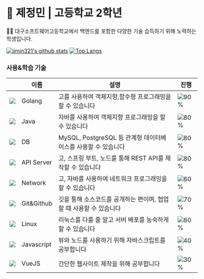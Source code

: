 # 🚀 제정민 | 고등학교 2학년
<p>👨‍🎓 대구소프트웨어고등학교에서 백엔드를 포함한 다양한 기술 습득하기 위해 노력하는 학생입니다.</p>

[![jjmin321's github stats](https://github-readme-stats.vercel.app/api?username=jjmin321&show_icons=true&hide_border=true&count_private=true)](https://github.com/jjmin321)
[![Top Langs](https://github-readme-stats.vercel.app/api/top-langs/?username=jjmin321&hide=r,jupyter%20notebook,python,c%23)](https://github.com/anuraghazra/github-readme-stats)

### 사용&학습 기술  

||이름|설명|진행|
|---|---|---|---|
|![](https://img.icons8.com/color/24/000000/golang.png)|Golang|고를 사용하여 객체지향,함수형 프로그래밍을 할 수 있습니다|![90%](https://progress-bar.dev/90)|
|![](https://img.icons8.com/color/24/000000/java-coffee-cup-logo.png)|Java|자바를 사용하여 객체지향 프로그래밍을 할 수 있습니다|![80%](https://progress-bar.dev/80)|
|![](https://img.icons8.com/color/24/000000/add-database.png)|DB|MySQL, PostgreSQL 등 관계형 데이터베이스를 사용할 수 있습니다|![80%](https://progress-bar.dev/80)|
|![](https://img.icons8.com/color/24/000000/api.png)|API Server|고, 스프링 부트, 노드를 통해 REST API를 제작할 수 있습니다|![80%](https://progress-bar.dev/80)|
|![](https://img.icons8.com/color/24/000000/network.png)|Network|고, 자바를 사용하여 네트워크 프로그래밍을 할 수 있습니다|![60%](https://progress-bar.dev/60)|
|![](https://img.icons8.com/color/24/000000/git.png)|Git&Github|깃을 통해 소스코드를 공개하는 편이며, 협업할 때 사용할 수 있습니다|![70%](https://progress-bar.dev/70)|
|![](https://img.icons8.com/color/24/000000/linux.png)|Linux|리눅스를 다룰 줄 알고 서버 배포를 능숙하게 할 수 있습니다|![60%](https://progress-bar.dev/60)|
|![](https://img.icons8.com/color/24/000000/javascript.png)|Javascript|뷰와 노드를 사용하기 위해 자바스크립트를 공부합니다|![40%](https://progress-bar.dev/40)|
|![](https://img.icons8.com/color/24/000000/vue-js.png)|VueJS|간단한 웹사이트 제작을 위해 공부합니다|![30%](https://progress-bar.dev/30)|
